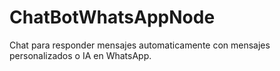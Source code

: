 # ChatBotWhatsAppNode
Chat para responder mensajes automaticamente con mensajes personalizados o IA en WhatsApp.
